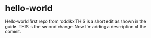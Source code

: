 # hello-world
Hello-world first repo from roddikx
THIS is a short edit as shown in the guide.
THIS is the second change. Now I'm adding a description of the commit.
